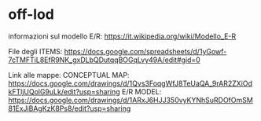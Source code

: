 # off-lod

informazioni sul modello E/R: https://it.wikipedia.org/wiki/Modello_E-R

File degli ITEMS: 
https://docs.google.com/spreadsheets/d/1yGowf-7cTMFTiL8EfR9NK_gxDLbQDutqqBOGqLvy49A/edit#gid=0 

Link alle mappe: 
CONCEPTUAL MAP:
https://docs.google.com/drawings/d/1Qvs3FoqgWfJ8TeUaQA_9rAR2ZXiOdkFTljUQolG9uLk/edit?usp=sharing
E/R MODEL: 
https://docs.google.com/drawings/d/1ARxJ6HJJ350vyKYNhSuRDOfOmSM81ExJiBAgKzK8Ps8/edit?usp=sharing
